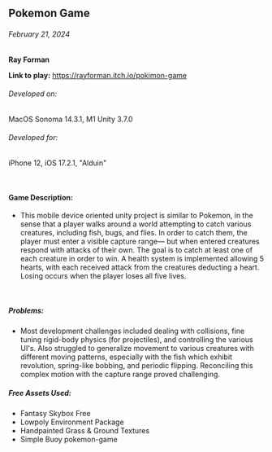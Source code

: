 ## Pokemon Game
###### February 21, 2024
**Ray Forman**

**Link to play:**
https://rayforman.itch.io/pokimon-game

###### Developed on:
MacOS Sonoma 14.3.1, M1
Unity 3.7.0

###### Developed for:
iPhone 12, iOS 17.2.1, "Alduin"

</br>

#### Game Description:
- This mobile device oriented unity project is similar to Pokemon, in the sense that a player walks around a world attempting to catch various creatures, including fish, bugs, and flies. In order to catch them, the player must enter a visible capture range— but when entered creatures respond with attacks of their own. The goal is to catch at least one of each creature in order to win. A health system is implemented allowing 5 hearts, with each received attack from the creatures deducting a heart. Losing occurs when the player loses all five lives.

</br>

##### Problems:
- Most development challenges included dealing with collisions, fine tuning rigid-body physics (for projectiles), and controlling the various UI's. Also struggled to generalize movement to various creatures with different moving patterns, especially with the fish which exhibit revolution, spring-like bobbing, and periodic flipping. Reconciling this complex motion with the capture range proved challenging.

##### Free Assets Used:
- Fantasy Skybox Free
- Lowpoly Environment Package
- Handpainted Grass & Ground Textures
- Simple Buoy pokemon-game
